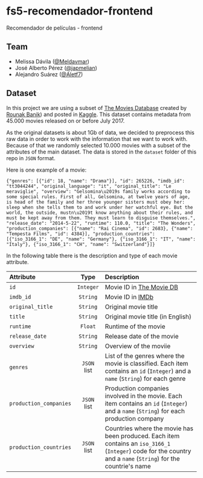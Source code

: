 # fs5-recomendador-frontend
Recomendador de películas - frontend


## Team
- Melissa Dávila ([@Meldavmar](https://github.com/Meldavmar))
- José Alberto Pérez ([@japmelian](https://github.com/japmelian))
- Alejandro Suárez ([@Aletf7](https://github.com/Aletf7))

## Dataset
In this project we are using a subset of [The Movies Database](https://www.kaggle.com/rounakbanik/the-movies-dataset) created by [Rounak Banik](https://github.com/rounakbanik)) and posted in [Kaggle](https://www.kaggle.com). This dataset contains metadata from 45.000 movies released on or before July 2017.

As the original datasets is about 1Gb of data, we decided to preprocess this raw data in order to work with the information that we want to work with. Because of that we randomly selected 10.000 movies with a subset of the attributes of the main dataset. The data is stored in the `dataset` folder of this repo in `JSON` format.

Here is one example of a movie:

```
{"genres": [{"id": 18, "name": "Drama"}], "id": 265226, "imdb_id": "tt3044244", "original_language": "it", "original_title": "Le meraviglie", "overview": "Gelsomina\u2019s family works according to some special rules. First of all, Gelsomina, at twelve years of age, is head of the family and her three younger sisters must obey her: sleep when she tells them to and work under her watchful eye. But the world, the outside, mustn\u2019t know anything about their rules, and must be kept away from them. They must learn to disguise themselves.", "release_date": "2014-5-22", "runtime": 110.0, "title": "The Wonders", "production_companies": [{"name": "Rai Cinema", "id": 2683}, {"name": "Tempesta Films", "id": 4384}], "production_countries": [{"iso_3166_1": "DE", "name": "Germany"}, {"iso_3166_1": "IT", "name": "Italy"}, {"iso_3166_1": "CH", "name": "Switzerland"}]}
```

In the following table there is the description and type of each movie attribute.

| Attribute |   Type  |        Description        |
|:---------|:-------:|:-------------------------|
| `id`        | `Integer` | Movie ID in [The Movie DB](https://www.themoviedb.org/)  |
| `imdb_id`  |  `String` | Movie ID in [IMDb](https://www.imdb.com/)          |
|`original_title`|`String`| Original movie title|
|`title`|`String`| Original movie title (in English)|
|`runtime`|`Float`| Runtime of the movie|
|`release_date`|`String`|Release date of the movie|
|`overview`|`String`|Overview of the moviie|
|`genres`|`JSON` list|List of the genres where the movie is classified. Each item contains an `id` (`Integer`) and a `name` (`String`) for each genre|
|`production_companies`|`JSON` list| Production companies involved in the movie. Each item contains an `id` (`Integer`) and a `name` (`String`) for each production company|
|`production_countries`|`JSON` list| Countries where the movie has been produced. Each item contains an `iso_3166_1` (`Integer`) code for the country and a `name` (`String`) for the countrie's name|